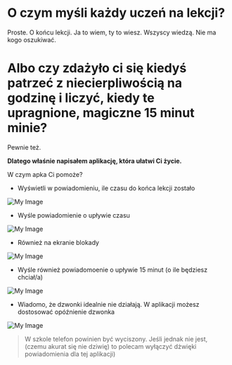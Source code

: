 # O czym myśli każdy uczeń na lekcji?
Proste. O końcu lekcji. Ja to wiem, ty to wiesz. Wszyscy wiedzą. Nie ma kogo oszukiwać.
# Albo czy zdażyło ci się kiedyś patrzeć z niecierpliwością na godzinę i liczyć, kiedy te upragnione, magiczne 15 minut minie?
Pewnie też.

**Dlatego właśnie napisałem aplikację, która ułatwi Ci życie.**

W czym apka Ci pomoże? 

+ Wyświetli w powiadomieniu, ile czasu do końca lekcji zostało

![My Image](Zdjecia/Screenshot_2023-04-17-08-21-02-987_com.companyname.niezb_dnik_ucznia.jpg)

+ Wyśle powiadomienie o upływie czasu

![My Image](Zdjecia/Screenshot_2023-04-17-08-21-13-792_com.companyname.niezb_dnik_ucznia.jpg)

+ Również na ekranie blokady

![My Image](Zdjecia/Screenshot_2023-04-17-10-01-45-620_lockscreen.jpg)

+ Wyśle również powiadomoenie o upływie 15 minut (o ile będziesz chciał/a)

![My Image](Zdjecia/Screenshot_2023-04-17-10-01-16-477_com.companyname.niezb_dnik_ucznia.jpg)

+ Wiadomo, że dzwonki idealnie nie działają. W aplikacji możesz dostosować opóźnienie dzwonka

![My Image](Zdjecia/Screenshot_2023-04-17-08-21-57-428_com.companyname.niezb_dnik_ucznia.jpg)

> W szkole telefon powinien być wyciszony. Jeśli jednak nie jest, (czemu akurat się nie dziwię) to polecam wyłączyć dżwięki powiadomienia dla tej aplikacji)
